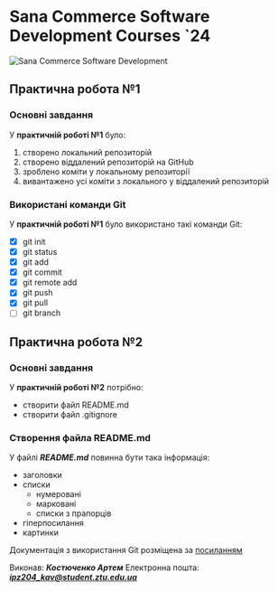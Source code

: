 # Sana Commerce Software Development Courses `24
![Sana Commerce Software Development](https://upload.wikimedia.org/wikipedia/commons/0/08/Sana_Commerce_Logo.png)
## Практична робота №1

### Основні завдання
У **практичній роботі №1** було:
1. створено локальний репозиторій
1. створено віддалений репозиторій на GitHub
1. зроблено коміти у локальному репозиторії
1. вивантажено усі коміти з локального у віддалений репозиторій

### Використані команди Git
У **практичній роботі №1** було використано такі команди Git:
- [x] git init
- [x] git status
- [x] git add
- [x] git commit
- [x] git remote add
- [x] git push
- [x] git pull
- [ ] git branch
## Практична робота №2

### Основні завдання
У **практичній роботі №2** потрібно:
- створити файл README.md
- створити файл .gitignore

### Створення файла README.md
У файлі ***README.md*** повинна бути така інформація:
- заголовки
- списки
    - нумеровані
    - марковані
    - списки з прапорців
- гіперпосилання
- картинки

Документація з використання Git розміщена за [посиланням](https://docs.google.com/document/d/1agdvcLqd2w2rWS0-fCqwsevO-7QN2xLpZPq7Haylq4U/edit)

Виконав: ***Костюченко Артем***
Електронна пошта: ***ipz204_kav@student.ztu.edu.ua***